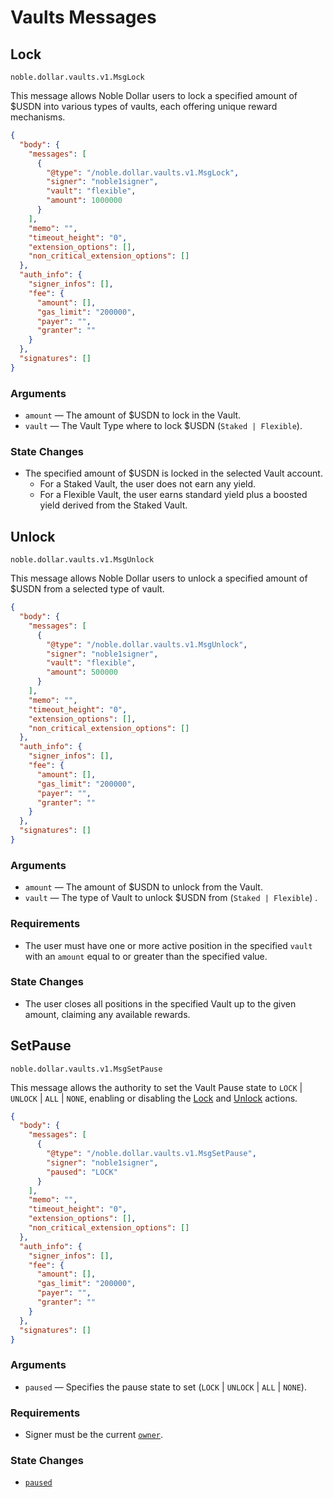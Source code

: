 # Vaults Messages

## Lock

`noble.dollar.vaults.v1.MsgLock`

This message allows Noble Dollar users to lock a specified amount of $USDN into various types of vaults, each offering unique reward mechanisms.

```json
{
  "body": {
    "messages": [
      {
        "@type": "/noble.dollar.vaults.v1.MsgLock",
        "signer": "noble1signer",
        "vault": "flexible",
        "amount": 1000000
      }
    ],
    "memo": "",
    "timeout_height": "0",
    "extension_options": [],
    "non_critical_extension_options": []
  },
  "auth_info": {
    "signer_infos": [],
    "fee": {
      "amount": [],
      "gas_limit": "200000",
      "payer": "",
      "granter": ""
    }
  },
  "signatures": []
}
```

### Arguments

- `amount` — The amount of $USDN to lock in the Vault.
- `vault` — The Vault Type where to lock $USDN (`Staked | Flexible`).

### State Changes

- The specified amount of $USDN is locked in the selected Vault account.
  - For a Staked Vault, the user does not earn any yield.
  - For a Flexible Vault, the user earns standard yield plus a boosted yield derived from the Staked Vault.

## Unlock

`noble.dollar.vaults.v1.MsgUnlock`

This message allows Noble Dollar users to unlock a specified amount of $USDN from a selected type of vault.

```json
{
  "body": {
    "messages": [
      {
        "@type": "/noble.dollar.vaults.v1.MsgUnlock",
        "signer": "noble1signer",
        "vault": "flexible",
        "amount": 500000
      }
    ],
    "memo": "",
    "timeout_height": "0",
    "extension_options": [],
    "non_critical_extension_options": []
  },
  "auth_info": {
    "signer_infos": [],
    "fee": {
      "amount": [],
      "gas_limit": "200000",
      "payer": "",
      "granter": ""
    }
  },
  "signatures": []
}
```

### Arguments

- `amount` — The amount of $USDN to unlock from the Vault.
- `vault` — The type of Vault to unlock $USDN from (`Staked | Flexible`) .

### Requirements

- The user must have one or more active position in the specified `vault` with an `amount` equal to or greater than the specified value.

### State Changes

- The user closes all positions in the specified Vault up to the given amount, claiming any available rewards.

## SetPause

`noble.dollar.vaults.v1.MsgSetPause`

This message allows the authority to set the Vault Pause state to `LOCK` | `UNLOCK` | `ALL` | `NONE`, enabling or disabling the [Lock](#lock) and [Unlock](#unlock) actions. 

```json
{
  "body": {
    "messages": [
      {
        "@type": "/noble.dollar.vaults.v1.MsgSetPause",
        "signer": "noble1signer",
        "paused": "LOCK"
      }
    ],
    "memo": "",
    "timeout_height": "0",
    "extension_options": [],
    "non_critical_extension_options": []
  },
  "auth_info": {
    "signer_infos": [],
    "fee": {
      "amount": [],
      "gas_limit": "200000",
      "payer": "",
      "granter": ""
    }
  },
  "signatures": []
}
```

### Arguments

- `paused` —  Specifies the pause state to set (`LOCK` | `UNLOCK` | `ALL` | `NONE`).

### Requirements

- Signer must be the current [`owner`](./01_state_portal.md#owner).

### State Changes

- [`paused`](./01_state_vaults.md#paused)